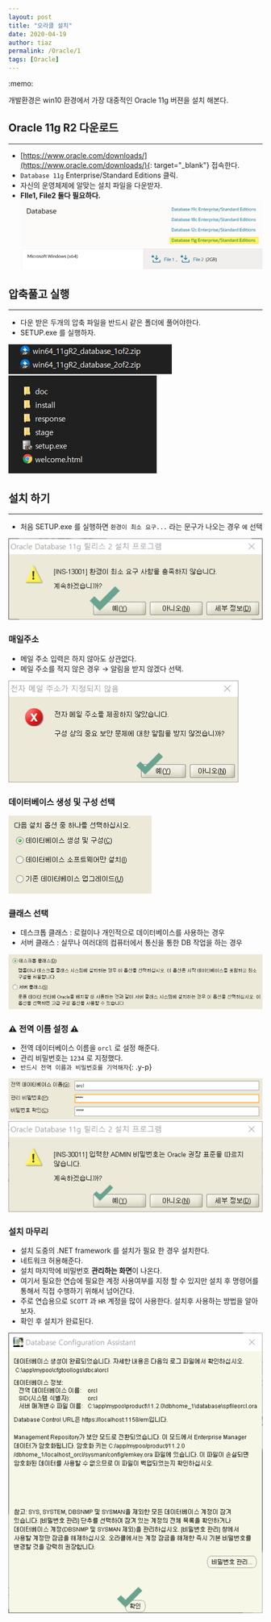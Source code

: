 ```yaml
---
layout: post
title: "오라클 설치"
date: 2020-04-19
author: tiaz
permalink: /Oracle/1
tags: [Oracle]
---
```

<div class="callout">:memo: 
<p>개발환경은 <span class="y-s">win10</span> 환경에서 가장 대중적인 Oracle 11g 버젼을 설치 해본다.</p>
</div>

## Oracle 11g R2 다운로드
---
- [https://www.oracle.com/downloads/](https://www.oracle.com/downloads/){: target="_blank"}  접속한다.
- `Database 11g` Enterprise/Standard Editions 클릭.
- 자신의 운영체제에 알맞는 설치 파일을 다운받자.
- **FIle1, File2 둘다 필요하다.**
!["Oracle 11g"](/assets/img/content/Oracle/Oracle-01.png)
!["Oracle 11g Download"](/assets/img/content/Oracle/Oracle-02.png)

## 압축풀고 실행
---
- 다운 받은 두개의 압축 파일을 반드시 같은 폴더에 풀어야한다.
- SETUP.exe 를 실행하자.

!["압축 풀기"](/assets/img/content/Oracle/Oracle-03.png)
!["SETUP.exe 실행"](/assets/img/content/Oracle/Oracle-04.png)

## 설치 하기
---
- 처음 SETUP.exe 를 실행하면 `환경이 최소 요구...` 라는 문구가 나오는 경우 `예` 선택

!["설치하기"](/assets/img/content/Oracle/Oracle-05.png)

### 매일주소 

- 메일 주소 입력은 하지 않아도 상관없다.
- 메일 주소를 적지 않은 경우 → 알림을 받지 않겠다 선택.

!["설치하기"](/assets/img/content/Oracle/Oracle-07.png)

### 데이터베이스 생성 및 구성 선택
!["설치하기"](/assets/img/content/Oracle/Oracle-08.png)

### 클래스 선택
- 데스크톱 클래스 : 로컬이나 개인적으로 데이터베이스를 사용하는 경우
- 서버 클래스 : 실무나 여러대의 컴퓨터에서 통신을 통한 DB 작업을 하는 경우

!["설치하기"](/assets/img/content/Oracle/Oracle-09.png)

### :warning: 전역 이름 설정 :warning:
- 전역 데이터베이스 이름을 `orcl` 로 설정 해준다.
- 관리 비밀번호는 `1234` 로 지정했다.
- `반드시 전역 이름과 비밀번호를 기억해자`{: .y-p}

!["설치하기"](/assets/img/content/Oracle/Oracle-10.png)
!["설치하기"](/assets/img/content/Oracle/Oracle-11.png)

### 설치 마무리
- 설치 도중의 .NET framework 를 설치가 필요 한 경우 설치한다.
- 네트워크 허용해준다.
- 설치 마지막에 비밀번호 **관리하는 화면**이 나온다.
- 여기서 필요한 연습에 필요한 계정 사용여부를 지정 할 수 있지만 설치 후 명령어를 통해서 직접 수행하기 위해서 넘어간다.
- 주로 연습용으로 `SCOTT` 과 `HR` 계정을 많이 사용한다. 설치후 사용하는 방법을 알아보자.
- 확인 후 설치가 완료된다.

!["설치하기"](/assets/img/content/Oracle/Oracle-12.png)